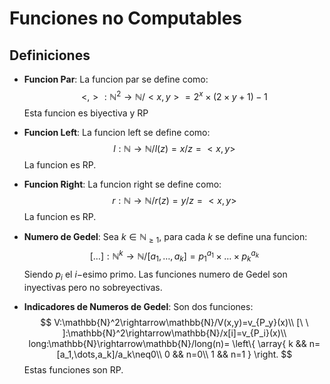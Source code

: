 # Funciones no Computables

## Definiciones

- **Funcion Par**: La funcion par se define como:
  $$
  <,>:\mathbb{N}^2\rightarrow\mathbb{N}/<x,y>= 2^x\times(2\times y+1)-1
  $$
  Esta funcion es biyectiva y RP

- **Funcion Left**: La funcion left se define como:
  $$
  l:\mathbb{N}\rightarrow\mathbb{N}/l(z) = x /z=<x,y>
  $$
  La funcion es RP.

- **Funcion Right**: La funcion right se define como:
  $$
  r:\mathbb{N}\rightarrow\mathbb{N}/r(z) = y /z=<x,y>
  $$
  La funcion es RP.

- **Numero de Gedel**: Sea $k\in \mathbb{N}_{\ge1}$, para cada $k$ se define una funcion:
  $$
  [\dots]:\mathbb{N}^k\rightarrow\mathbb{N}/[a_1,\dots,a_k]= p_1^{a_1}\times \dots \times  p_k^{a_k}
  $$
  Siendo $p_i$ el $i-$esimo primo. Las funciones numero de Gedel son inyectivas pero no sobreyectivas.

- **Indicadores de Numeros de Gedel**: Son dos funciones:
  $$
  V:\mathbb{N}^2\rightarrow\mathbb{N}/V(x,y)=v_{P_y}(x)\\ 
  [\ \ ]:\mathbb{N}^2\rightarrow\mathbb{N}/x[i]=v_{P_i}(x)\\
  long:\mathbb{N}\rightarrow\mathbb{N}/long(n)=
  \left\{
  	\array{
      	k	&& n=[a_1,\dots,a_k]/a_k\neq0\\
      	0	&&	n=0\\
      	1	&&	n=1
  	}
  \right.
  $$
  Estas funciones son RP.

